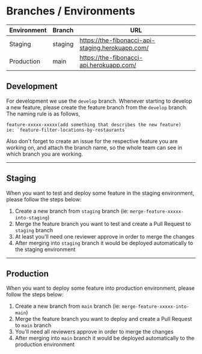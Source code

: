 # Branches / Environments

| Environment | Branch  | URL |
| ----------- | ------- | --- |
| Staging     | staging | https://the-fibonacci-api-staging.herokuapp.com/ |
| Production  | main    | https://the-fibonacci-api.herokuapp.com/ |

## Development

For development we use the `develop` branch. Whenever starting to develop a new feature, please create the feature branch from the `develop` branch.
The naming rule is as follows,

```
feature-xxxxx-xxxxx(add something that describes the new feature)
ie: `feature-filter-locations-by-restaurants`
```

Also don't forget to create an issue for the respective feature you are working on, and attach the branch name, so the whole team can see in which branch you are working.

---

## Staging

When you want to test and deploy some feature in the staging environment, please follow the steps below:

1. Create a new branch from `staging` branch (ie: `merge-feature-xxxxx-into-staging`)
2. Merge the feature branch you want to test and create a Pull Request to `staging` branch
3. At least you'll need one reviewer approve in order to merge the changes
4. After merging into `staging` branch it would be deployed automatically to the staging environment

---

## Production

When you want to deploy some feature into production environment, please follow the steps below:

1. Create a new branch from `main` branch (ie: `merge-feature-xxxxx-into-main`)
2. Merge the feature branch you want to deploy and create a Pull Request to `main` branch
3. You'll need all reviewers approve in order to merge the changes
4. After merging into `main` branch it would be deployed automatically to the production environment
